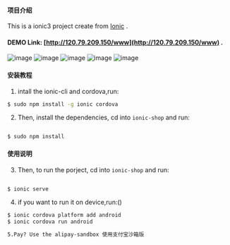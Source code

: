 #### 项目介绍
This is a ionic3 project create from  [Ionic](http://ionicframework.com/docs/) .

####  DEMO Link: [http://120.79.209.150/www](http://120.79.209.150/www) .

![image](https://github.com/ouxuwen/ionic-shop/screenshots/screenshots1.jpg)
![image](https://github.com/ouxuwen/ionic-shop/screenshots/screenshots2.jpg)
![image](https://github.com/ouxuwen/ionic-shop/screenshots/screenshots3.jpg)
![image](https://github.com/ouxuwen/ionic-shop/screenshots/screenshots4.jpg)
![image](https://github.com/ouxuwen/ionic-shop/screenshots/screenshots5.jpg)

#### 安装教程

1. intall the ionic-cli and cordova,run:

```bash
$ sudo npm install -g ionic cordova

```

2. Then, install the dependencies, cd into `ionic-shop` and run:

```bash

$ sudo npm install 

```

#### 使用说明

3. Then, to run the porject, cd into `ionic-shop` and run:

```bash

$ ionic serve

```

4. if you want to run it on device,run:()

```bash
$ ionic cordova platform add android
$ ionic cordova run android

5.Pay? Use the alipay-sandbox 使用支付宝沙箱版


